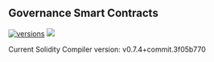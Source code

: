 ## Governance Smart Contracts

[![versions](https://github.com/Ralie-Network/governance-contract/actions/workflows/versions.yml/badge.svg)](https://github.com/Ralie-Network/governance-contract/actions/workflows/versions.yml)
  <a href="https://github.com/Ralie-Network/governance-contract/blob/main/LICENSE"><img src="https://img.shields.io/github/license/Ralie-Network/governance-contract" /></a>
 
 Current Solidity Compiler version: v0.7.4+commit.3f05b770

